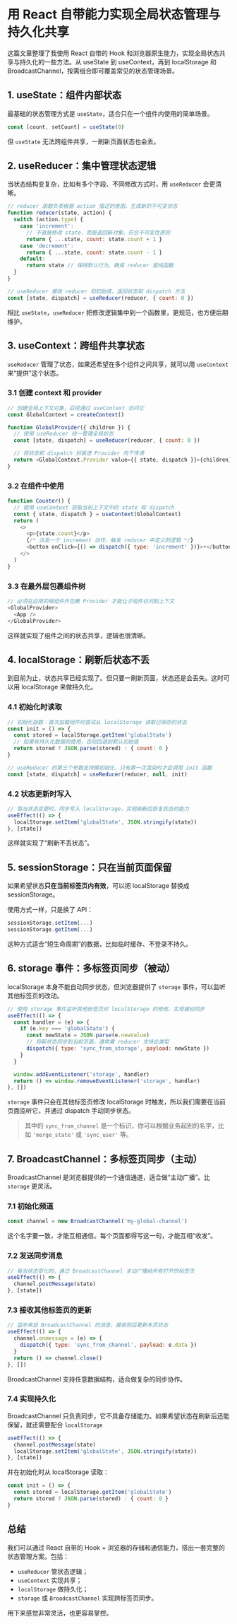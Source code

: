 # 用 React 自带能力实现全局状态管理与持久化共享

这篇文章整理了我使用 React 自带的 Hook 和浏览器原生能力，实现全局状态共享与持久化的一些方法。从 useState 到 useContext，再到 localStorage 和 BroadcastChannel，按需组合即可覆盖常见的状态管理场景。

## 1. useState：组件内部状态

最基础的状态管理方式是 `useState`，适合只在一个组件内使用的简单场景。

```js
const [count, setCount] = useState(0)
```

但 `useState` 无法跨组件共享，一刷新页面状态也会丢。

## 2. useReducer：集中管理状态逻辑

当状态结构变复杂，比如有多个字段、不同修改方式时，用 `useReducer` 会更清晰。

```js
// reducer 函数负责根据 action 描述的意图，生成新的不可变状态
function reducer(state, action) {
  switch (action.type) {
    case 'increment':
      // 不直接修改 state，而是返回新对象，符合不可变性原则
      return { ...state, count: state.count + 1 }
    case 'decrement':
      return { ...state, count: state.count - 1 }
    default:
      return state // 保持默认行为，确保 reducer 是纯函数
  }
}

// useReducer 接收 reducer 和初始值，返回状态和 dispatch 方法
const [state, dispatch] = useReducer(reducer, { count: 0 })
```

相比 `useState`，`useReducer` 把修改逻辑集中到一个函数里，更规范，也方便后期维护。

## 3. useContext：跨组件共享状态

`useReducer` 管理了状态，如果还希望在多个组件之间共享，就可以用 `useContext` 来“提供”这个状态。

### 3.1 创建 context 和 provider

```js
// 创建全局上下文对象，后续通过 useContext 访问它
const GlobalContext = createContext()

function GlobalProvider({ children }) {
  // 使用 useReducer 统一管理全局状态
  const [state, dispatch] = useReducer(reducer, { count: 0 })

  // 将状态和 dispatch 封装进 Provider 向下传递
  return <GlobalContext.Provider value={{ state, dispatch }}>{children}</GlobalContext.Provider>
}
```

### 3.2 在组件中使用

```js
function Counter() {
  // 使用 useContext 获取当前上下文中的 state 和 dispatch
  const { state, dispatch } = useContext(GlobalContext)
  return (
    <>
      <p>{state.count}</p>
      {/* 派发一个 increment 动作，触发 reducer 中定义的逻辑 */}
      <button onClick={() => dispatch({ type: 'increment' })}>+</button>
    </>
  )
}
```

### 3.3 在最外层包裹组件树

```js
// 必须在应用的根组件外包裹 Provider 才能让子组件访问到上下文
<GlobalProvider>
  <App />
</GlobalProvider>
```

这样就实现了组件之间的状态共享，逻辑也很清晰。

## 4. localStorage：刷新后状态不丢

到目前为止，状态共享已经实现了。但只要一刷新页面，状态还是会丢失。这时可以用 localStorage 来做持久化。

### 4.1 初始化时读取

```js
// 初始化函数：首次加载组件时尝试从 localStorage 读取已保存的状态
const init = () => {
  const stored = localStorage.getItem('globalState')
  // 如果有持久化数据则使用，否则回退到默认初始值
  return stored ? JSON.parse(stored) : { count: 0 }
}

// useReducer 的第三个参数支持懒初始化，只有第一次渲染时才会调用 init 函数
const [state, dispatch] = useReducer(reducer, null, init)
```

### 4.2 状态更新时写入

```js
// 每当状态变更时，同步写入 localStorage，实现刷新后恢复状态的能力
useEffect(() => {
  localStorage.setItem('globalState', JSON.stringify(state))
}, [state])
```

这样就实现了“刷新不丢状态”。

## 5. sessionStorage：只在当前页面保留

如果希望状态**只在当前标签页内有效**，可以把 localStorage 替换成 sessionStorage。

使用方式一样，只是换了 API：

```js
sessionStorage.setItem(...)
sessionStorage.getItem(...)
```

这种方式适合“短生命周期”的数据，比如临时缓存、不登录不持久。

## 6. storage 事件：多标签页同步（被动）

localStorage 本身不能自动同步状态，但浏览器提供了 `storage` 事件，可以监听其他标签页的改动。

```js
// 使用 storage 事件监听其他标签页对 localStorage 的修改，实现被动同步
useEffect(() => {
  const handler = (e) => {
    if (e.key === 'globalState') {
      const newState = JSON.parse(e.newValue)
      // 将新状态同步到当前页面，通常需 reducer 支持此类型
      dispatch({ type: 'sync_from_storage', payload: newState })
    }
  }

  window.addEventListener('storage', handler)
  return () => window.removeEventListener('storage', handler)
}, [])
```

`storage` 事件只会在其他标签页修改 localStorage 时触发，所以我们需要在当前页面监听它，并通过 dispatch 手动同步状态。

> 其中的 `sync_from_channel` 是一个标识，你可以根据业务起别的名字，比如 `'merge_state'` 或 `'sync_user'` 等。

## 7. BroadcastChannel：多标签页同步（主动）

BroadcastChannel 是浏览器提供的一个通信通道，适合做“主动广播”。比 `storage` 更灵活。

### 7.1 初始化频道

```js
const channel = new BroadcastChannel('my-global-channel')
```

这个名字要一致，才能互相通信。每个页面都得写这一句，才能互相“收发”。

### 7.2 发送同步消息

```js
// 每当状态变化时，通过 BroadcastChannel 主动广播给所有打开的标签页
useEffect(() => {
  channel.postMessage(state)
}, [state])
```

### 7.3 接收其他标签页的更新

```js
// 监听来自 BroadcastChannel 的消息，接收到后更新本页状态
useEffect(() => {
  channel.onmessage = (e) => {
    dispatch({ type: 'sync_from_channel', payload: e.data })
  }
  return () => channel.close()
}, [])
```

BroadcastChannel 支持任意数据结构，适合做复杂的同步协作。

### 7.4 实现持久化

BroadcastChannel 只负责同步，它不具备存储能力。如果希望状态在刷新后还能保留，就还需要配合 `localStorage`

```js
useEffect(() => {
  channel.postMessage(state)
  localStorage.setItem('globalState', JSON.stringify(state))
}, [state])
```

并在初始化时从 localStorage 读取：

```js
const init = () => {
  const stored = localStorage.getItem('globalState')
  return stored ? JSON.parse(stored) : { count: 0 }
}
```

## 总结

我们可以通过 React 自带的 Hook + 浏览器的存储和通信能力，搭出一套完整的状态管理方案。包括：

- `useReducer` 管状态逻辑；
- `useContext` 实现共享；
- `localStorage` 做持久化；
- `storage` 或 `BroadcastChannel` 实现跨标签页同步。

用下来感觉非常灵活，也更容易掌控。
